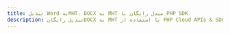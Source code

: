 ---title: تبدیل Word بهMHT، DOCX به MHT مبدل رایگان یا PHP SDKdescription: تبدیل رایگانDOCX به MHT با استفاده از PHP Cloud APIs & SDK. همچنین اسناد Microsoft Word و OpenOffice را در Cloud ایجاد، ویرایش و رندر کنید.---